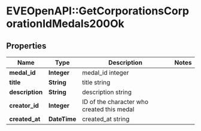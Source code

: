 # EVEOpenAPI::GetCorporationsCorporationIdMedals200Ok

## Properties
Name | Type | Description | Notes
------------ | ------------- | ------------- | -------------
**medal_id** | **Integer** | medal_id integer | 
**title** | **String** | title string | 
**description** | **String** | description string | 
**creator_id** | **Integer** | ID of the character who created this medal | 
**created_at** | **DateTime** | created_at string | 


